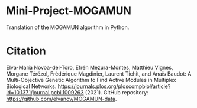 # Mini-Project-MOGAMUN

Translation of the MOGAMUN algorithm in Python.

# Citation

Elva-María Novoa-del-Toro, Efrén Mezura-Montes, Matthieu Vignes, Morgane Térézol, Frédérique Magdinier, Laurent Tichit, and Anaïs Baudot: A Multi-Objective Genetic Algorithm to Find Active Modules in Multiplex Biological Networks. https://journals.plos.org/ploscompbiol/article?id=10.1371/journal.pcbi.1009263 (2021).
GitHub repository: https://github.com/elvanov/MOGAMUN-data.
